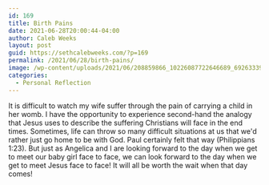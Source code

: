 ```yaml
---
id: 169
title: Birth Pains
date: 2021-06-28T20:00:44-04:00
author: Caleb Weeks
layout: post
guid: https://sethcalebweeks.com/?p=169
permalink: /2021/06/28/birth-pains/
image: /wp-content/uploads/2021/06/208859866_10226087722646689_6926333964902954258_n.jpg
categories:
  - Personal Reflection
---
```

It is difficult to watch my wife suffer through the pain of carrying a child in her womb. I have the opportunity to experience second-hand the analogy that Jesus uses to describe the suffering Christians will face in the end times. Sometimes, life can throw so many difficult situations at us that we'd rather just go home to be with God. Paul certainly felt that way (Philippians 1:23). But just as Angelica and I are looking forward to the day when we get to meet our baby girl face to face, we can look forward to the day when we get to meet Jesus face to face! It will all be worth the wait when that day comes!
